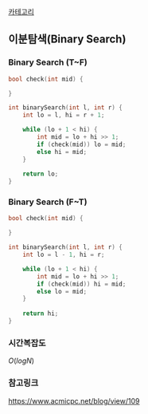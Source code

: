 [카테고리](/README.md)
## 이분탐색(Binary Search)
### Binary Search (T~F)
```cpp
bool check(int mid) {

}

int binarySearch(int l, int r) {
    int lo = l, hi = r + 1;

    while (lo + 1 < hi) {
        int mid = lo + hi >> 1;
        if (check(mid)) lo = mid; 
        else hi = mid;
    }
    
    return lo;
}
```
### Binary Search (F~T)
```cpp
bool check(int mid) {

}

int binarySearch(int l, int r) {
    int lo = l - 1, hi = r;

    while (lo + 1 < hi) {
        int mid = lo + hi >> 1;
        if (check(mid)) hi = mid; 
        else lo = mid;
    }
    
    return hi;
}
```
### 시간복잡도 
$O(logN)$    

### 참고링크
https://www.acmicpc.net/blog/view/109   